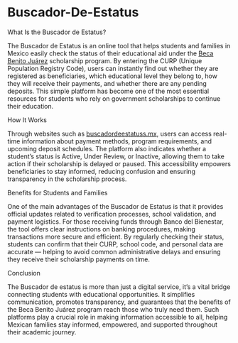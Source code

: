 # Buscador-De-Estatus
What Is the Buscador de Estatus?

The Buscador de Estatus is an online tool that helps students and families in Mexico easily check the status of their educational aid under the [Beca Benito Juárez](https://buscadordeestatuss.mx/) scholarship program. By entering the CURP (Unique Population Registry Code), users can instantly find out whether they are registered as beneficiaries, which educational level they belong to, how they will receive their payments, and whether there are any pending deposits. This simple platform has become one of the most essential resources for students who rely on government scholarships to continue their education.

How It Works

Through websites such as [buscadordeestatuss.mx](https://buscadordeestatuss.mx/), users can access real-time information about payment methods, program requirements, and upcoming deposit schedules. The platform also indicates whether a student’s status is Active, Under Review, or Inactive, allowing them to take action if their scholarship is delayed or paused. This accessibility empowers beneficiaries to stay informed, reducing confusion and ensuring transparency in the scholarship process.

Benefits for Students and Families

One of the main advantages of the Buscador de Estatus is that it provides official updates related to verification processes, school validation, and payment logistics. For those receiving funds through Banco del Bienestar, the tool offers clear instructions on banking procedures, making transactions more secure and efficient. By regularly checking their status, students can confirm that their CURP, school code, and personal data are accurate — helping to avoid common administrative delays and ensuring they receive their scholarship payments on time.

Conclusion


The Buscador de estatus is more than just a digital service, it’s a vital bridge connecting students with educational opportunities. It simplifies communication, promotes transparency, and guarantees that the benefits of the Beca Benito Juárez program reach those who truly need them. Such platforms play a crucial role in making information accessible to all, helping Mexican families stay informed, empowered, and supported throughout their academic journey.
